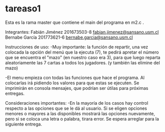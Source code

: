 # tareaso1

Esta es la rama master que contiene el main del programa en m2.c . 

Integrantes:
Fabián Jiménez  201673503-8	fabian.jimenez@sansano.usm.cl
Bernabe García	201773621-6	bernabe.garcia@sansano.usm.cl

Instrucciones de uso:
-Muy importante: la función de repartir, una vez colocada la opción del menú que la ejecuta (7), te pedirá apretar el número que se encuentra el "mazo" (en nuestro caso era 3), para que luego reparta aleatoriamente las 7 cartas a todos los jugadores. (y también las elimine del mazo)

-El menu empieza con todas las funciones que hace el programa.
Al colocarlas irá pidiendo los valores para que estas se ejecuten.
Se imprimirán en consola mensajes, que podrían ser útilas para próximas entregas.



Consideraciones importantes:
-En la mayoría de los casos hay control respecto a las opciones que se le dá al usuario. Si se eligen opciones menores o mayores a las disponibles mostrará las opciones nuevamente, pero si se coloca una letra o palabra, tirara error. Se espera arreglar para la siguiente entrega.
